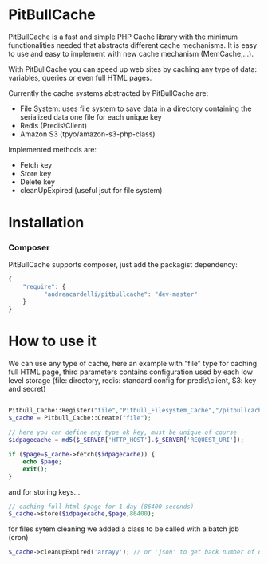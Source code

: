 # PitBullCache
PitBullCache is a fast and simple PHP Cache library with the minimum functionalities needed that abstracts different cache mechanisms. It is easy to use and easy to implement with new cache mechanism (MemCache,...).

With PitBullCache you can speed up web sites by caching any type of data: variables, queries or even full HTML pages.

Currently the cache systems abstracted by PitBullCache are:

- File System: uses file system to save data in a directory containing the serialized data one file for each unique key
- Redis (Predis\Client)
- Amazon S3 (tpyo/amazon-s3-php-class)

Implemented methods are:
- Fetch key
- Store key
- Delete key
- cleanUpExpired (useful jsut for file system)

Installation
=============
### Composer
PitBullCache supports composer, just add the packagist dependency: 
```javascript
{
    "require": {
    	  "andreacardelli/pitbullcache": "dev-master"
    }
}
```

How to use it
=============

We can use any type of cache, here an example with "file" type for caching full HTML page, third parameters contains configuration used by each low level storage (file: directory, redis: standard config for predis\client, S3: key and secret)
```php

Pitbull_Cache::Register("file","Pitbull_Filesystem_Cache","/pitbullcache.cache/");
$_cache = Pitbull_Cache::Create("file");
  	
// here you can define any type ok key, must be unique of course
$idpagecache = md5($_SERVER['HTTP_HOST'].$_SERVER['REQUEST_URI']);

if ($page=$_cache->fetch($idpagecache)) {
	echo $page;
	exit();
}
```
and for storing keys...
```php
// caching full html $page for 1 day (86400 seconds)
$_cache->store($idpagecache,$page,86400);
```
for files sytem cleaning we added a class to be called with a batch job (cron)
```php
$_cache->cleanUpExpired('arrayy'); // or 'json' to get back number of deleted items
```
